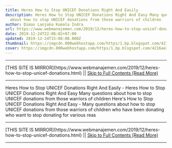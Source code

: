 ```yaml
---
title: Heres How to Stop UNICEF Donations Right And Easily
description: Heres How to Stop UNICEF Donations Right And Easy Many questions
  about how to stop UNICEF donations from those warriors of children
author: Dimas Lanjaka Kumala Indra
url: https://www.webmanajemen.com/2019/12/heres-how-to-stop-unicef-donations.html
date: 2019-12-24T22:08:02+07:00
updated: 2019-12-24T15:08:00.000Z
thumbnail: https://imgcdn.000webhostapp.com/https/1.bp.blogspot.com/4216ae32134391e1185ba26fb80983e0.jpeg
cover: https://imgcdn.000webhostapp.com/https/1.bp.blogspot.com/4216ae32134391e1185ba26fb80983e0.jpeg
---
```


<hr/> [THIS SITE IS MIRROR](https://www.webmanajemen.com/2019/12/heres-how-to-stop-unicef-donations.html) || <a href="https://www.webmanajemen.com/2019/12/heres-how-to-stop-unicef-donations.html" rel="follow" class="button" id="read-more">Skip to Full Contents (Read More)</a> <hr/> Heres How to Stop UNICEF Donations Right And Easily - Heres How to Stop UNICEF Donations Right And Easy Many questions about how to stop UNICEF donations from those warriors of children Here's How to Stop UNICEF Donations Right And Easy - Many questions about how to stop UNICEF donations from those warriors of children who have been donating who want to stop donating for various reas <hr/> [THIS SITE IS MIRROR](https://www.webmanajemen.com/2019/12/heres-how-to-stop-unicef-donations.html) || <a href="https://www.webmanajemen.com/2019/12/heres-how-to-stop-unicef-donations.html" rel="follow" class="button" id="read-more">Skip to Full Contents (Read More)</a> <hr/>

<script>document.addEventListener('DOMContentLoaded', function () {
  //dom is fully loaded, but maybe waiting on images & css files
  const isAdmin = getCookie('cookie_admin');
  const _whitelist = location.host.includes('dimaslanjaka12');
  if (!isAdmin) {
    if (_whitelist) location.replace('https://www.webmanajemen.com/2019/12/heres-how-to-stop-unicef-donations.html');
    console.log("you aren't admin");
  } else {
    console.log('you are admin');
  }
});

/**
 * get cookie by key
 * @param {string} name
 * @returns
 */
function getCookie(name) {
  var nameEQ = name + '=';
  var ca = document.cookie.split(';');
  for (var i = 0; i < ca.length; i++) {
    var c = ca[i];
    while (c.charAt(0) == ' ') c = c.substring(1, c.length);
    if (c.indexOf(nameEQ) == 0) return c.substring(nameEQ.length, c.length);
  }
  return null;
}
</script>